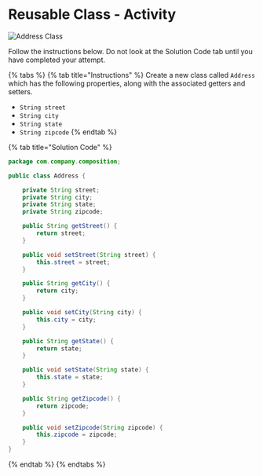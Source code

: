 # Reusable Class - Activity

![Address Class](../../../.gitbook/assets/image%20%2892%29.png)

Follow the instructions below. Do not look at the Solution Code tab until you have completed your attempt.

{% tabs %}
{% tab title="Instructions" %}
Create a new class called `Address` which has the following properties, along with the associated getters and setters.

* `String street`
* `String city`
* `String state`
* `String zipcode`
{% endtab %}

{% tab title="Solution Code" %}
```java
package com.company.composition;

public class Address {

    private String street;
    private String city;
    private String state;
    private String zipcode;

    public String getStreet() {
        return street;
    }

    public void setStreet(String street) {
        this.street = street;
    }

    public String getCity() {
        return city;
    }

    public void setCity(String city) {
        this.city = city;
    }

    public String getState() {
        return state;
    }

    public void setState(String state) {
        this.state = state;
    }

    public String getZipcode() {
        return zipcode;
    }

    public void setZipcode(String zipcode) {
        this.zipcode = zipcode;
    }
}
```
{% endtab %}
{% endtabs %}

